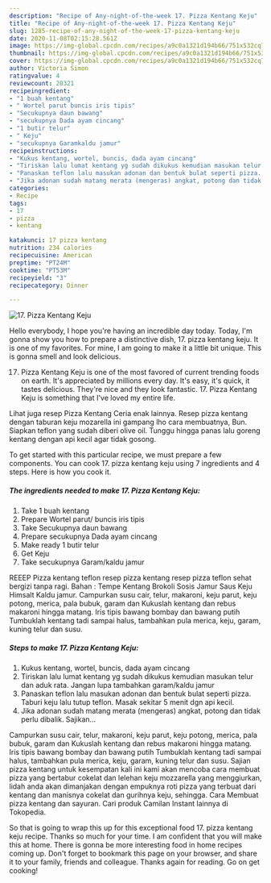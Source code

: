 ```yaml
---
description: "Recipe of Any-night-of-the-week 17. Pizza Kentang Keju"
title: "Recipe of Any-night-of-the-week 17. Pizza Kentang Keju"
slug: 1285-recipe-of-any-night-of-the-week-17-pizza-kentang-keju
date: 2020-11-08T02:15:28.561Z
image: https://img-global.cpcdn.com/recipes/a9c0a1321d194b66/751x532cq70/17-pizza-kentang-keju-foto-resep-utama.jpg
thumbnail: https://img-global.cpcdn.com/recipes/a9c0a1321d194b66/751x532cq70/17-pizza-kentang-keju-foto-resep-utama.jpg
cover: https://img-global.cpcdn.com/recipes/a9c0a1321d194b66/751x532cq70/17-pizza-kentang-keju-foto-resep-utama.jpg
author: Victoria Simon
ratingvalue: 4
reviewcount: 20321
recipeingredient:
- "1 buah kentang"
- " Wortel parut buncis iris tipis"
- "Secukupnya daun bawang"
- "secukupnya Dada ayam cincang"
- "1 butir telur"
- " Keju"
- "secukupnya Garamkaldu jamur"
recipeinstructions:
- "Kukus kentang, wortel, buncis, dada ayam cincang"
- "Tiriskan lalu lumat kentang yg sudah dikukus kemudian masukan telur dan aduk rata. Jangan lupa tambahkan garam/kaldu jamur"
- "Panaskan teflon lalu masukan adonan dan bentuk bulat seperti pizza. Taburi keju lalu tutup teflon. Masak sekitar 5 menit dgn api kecil."
- "Jika adonan sudah matang merata (mengeras) angkat, potong dan tidak perlu dibalik. Sajikan..."
categories:
- Recipe
tags:
- 17
- pizza
- kentang

katakunci: 17 pizza kentang 
nutrition: 234 calories
recipecuisine: American
preptime: "PT24M"
cooktime: "PT53M"
recipeyield: "3"
recipecategory: Dinner

---
```



![17. Pizza Kentang Keju](https://img-global.cpcdn.com/recipes/a9c0a1321d194b66/751x532cq70/17-pizza-kentang-keju-foto-resep-utama.jpg)

Hello everybody, I hope you're having an incredible day today. Today, I'm gonna show you how to prepare a distinctive dish, 17. pizza kentang keju. It is one of my favorites. For mine, I am going to make it a little bit unique. This is gonna smell and look delicious.

17. Pizza Kentang Keju is one of the most favored of current trending foods on earth. It's appreciated by millions every day. It's easy, it's quick, it tastes delicious. They're nice and they look fantastic. 17. Pizza Kentang Keju is something that I've loved my entire life.

Lihat juga resep Pizza Kentang Ceria enak lainnya. Resep pizza kentang dengan taburan keju mozarella ini gampang lho cara membuatnya, Bun. Siapkan teflon yang sudah diberi olive oil. Tunggu hingga panas lalu goreng kentang dengan api kecil agar tidak gosong.


To get started with this particular recipe, we must prepare a few components. You can cook 17. pizza kentang keju using 7 ingredients and 4 steps. Here is how you cook it.

<!--inarticleads1-->

##### The ingredients needed to make 17. Pizza Kentang Keju:

1. Take 1 buah kentang
1. Prepare  Wortel parut/ buncis iris tipis
1. Take Secukupnya daun bawang
1. Prepare secukupnya Dada ayam cincang
1. Make ready 1 butir telur
1. Get  Keju
1. Take secukupnya Garam/kaldu jamur


REEEP Pizza kentang teflon resep pizza kentang resep pizza teflon sehat bergizi tanpa ragi. Bahan : Tempe Kentang Brokoli Sosis Jamur Saus Keju Himsalt Kaldu jamur. Campurkan susu cair, telur, makaroni, keju parut, keju potong, merica, pala bubuk, garam dan Kukuslah kentang dan rebus makaroni hingga matang. Iris tipis bawang bombay dan bawang putih Tumbuklah kentang tadi sampai halus, tambahkan pula merica, keju, garam, kuning telur dan susu. 

<!--inarticleads2-->

##### Steps to make 17. Pizza Kentang Keju:

1. Kukus kentang, wortel, buncis, dada ayam cincang
1. Tiriskan lalu lumat kentang yg sudah dikukus kemudian masukan telur dan aduk rata. Jangan lupa tambahkan garam/kaldu jamur
1. Panaskan teflon lalu masukan adonan dan bentuk bulat seperti pizza. Taburi keju lalu tutup teflon. Masak sekitar 5 menit dgn api kecil.
1. Jika adonan sudah matang merata (mengeras) angkat, potong dan tidak perlu dibalik. Sajikan...


Campurkan susu cair, telur, makaroni, keju parut, keju potong, merica, pala bubuk, garam dan Kukuslah kentang dan rebus makaroni hingga matang. Iris tipis bawang bombay dan bawang putih Tumbuklah kentang tadi sampai halus, tambahkan pula merica, keju, garam, kuning telur dan susu. Sajian pizza kentang untuk kesempatan kali ini kami akan mencoba cara membuat pizza yang bertabur cokelat dan lelehan keju mozzarella yang menggiurkan, lidah anda akan dimanjakan dengan empuknya roti pizza yang terbuat dari kentang dan manisnya cokelat dan gurihnya keju, sehingga. Cara Membuat pizza kentang dan sayuran. Cari produk Camilan Instant lainnya di Tokopedia. 

So that is going to wrap this up for this exceptional food 17. pizza kentang keju recipe. Thanks so much for your time. I am confident that you will make this at home. There is gonna be more interesting food in home recipes coming up. Don't forget to bookmark this page on your browser, and share it to your family, friends and colleague. Thanks again for reading. Go on get cooking!
